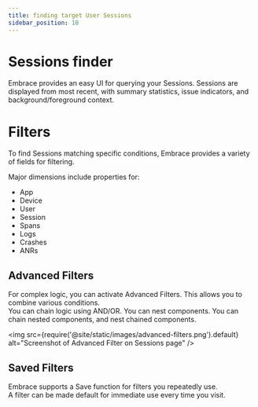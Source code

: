 ```yaml
---
title: finding target User Sessions
sidebar_position: 10
---
```


# Sessions finder

Embrace provides an easy UI for querying your Sessions.  Sessions are displayed from most recent, with summary statistics, issue indicators, and background/foreground context.

# Filters

To find Sessions matching specific conditions, Embrace provides a variety of fields for filtering.  

Major dimensions include properties for:
* App
* Device
* User
* Session
* Spans
* Logs
* Crashes
* ANRs

## Advanced Filters
For complex logic, you can activate Advanced Filters.  This allows you to combine various conditions.  
You can chain logic using AND/OR.  You can nest components. You can chain nested components, and nest chained components.

<img src={require('@site/static/images/advanced-filters.png').default} alt="Screenshot of Advanced Filter on Sessions page" />

## Saved Filters
Embrace supports a Save function for filters you repeatedly use.  
A filter can be made default for immediate use every time you visit.

